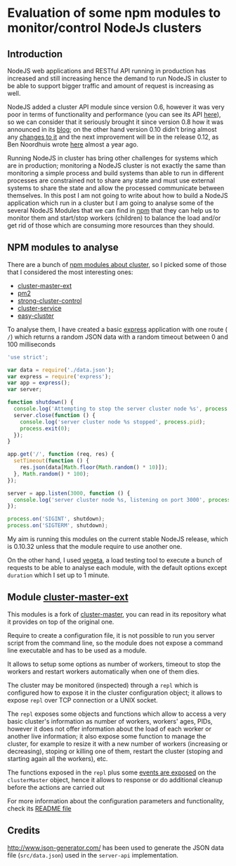 Evaluation of some npm modules to monitor/control NodeJs clusters
==========

## Introduction

NodeJS web applications and RESTful API running in production has increased and still increasing hence the demand to run NodeJS in cluster to be able to support bigger traffic and amount of request is increasing as well.

NodeJS added a cluster API module since version 0.6, however it was very poor in terms of functionality and performance (you can see its API [here](http://nodejs.org/dist/v0.6.0/docs/api/cluster.html)), so we can consider that it seriously brought it since version 0.8 how it was announced in its [blog](http://blog.nodejs.org/2012/06/25/node-v0-8-0/); on the other hand version 0.10 didn't bring almost any [changes to it](http://blog.nodejs.org/2013/03/11/node-v0-10-0-stable/) and the next improvement will be in the release 0.12, as Ben Noordhuis wrote [here](http://strongloop.com/strongblog/whats-new-in-node-js-v0-12-cluster-round-robin-load-balancing/) almost a year ago.

Running NodeJS in cluster has bring other challenges for systems which are in production; monitoring a NodeJS cluster is not exactly the same than monitoring a simple process and build systems than able to run in different processes are constrained not to share any state and must use external systems to share the state and allow the processed communicate between themselves. In this post I am not going to write about how to build a NodeJS application which run in a cluster but I am going to analyse some of the several NodeJS Modules that we can find in [npm](https://www.npmjs.org/) that they can help us to monitor them and start/stop workers (children) to balance the load and/or get rid of those which are consuming more resources than they should.

## NPM modules to analyse

There are a bunch of [npm modules about cluster](https://www.npmjs.org/search?q=cluster), so I picked some of those that I considered the most interesting ones:
* [cluster-master-ext](https://github.com/jeffbski/cluster-master)
* [pm2](https://github.com/Unitech/PM2)
* [strong-cluster-control](https://github.com/strongloop/strong-cluster-control)
* [cluster-service](https://github.com/godaddy/node-cluster-service)
* [easy-cluster](https://github.com/jsdevel/node-easy-cluster)

To analyse them, I have created a basic [express](http://expressjs.com/) application with one route ( `/`) which returns a random JSON data with a random timeout between 0 and 100 milliseconds
```js
'use strict';

var data = require('./data.json');
var express = require('express');
var app = express();
var server;

function shutdown() {
  console.log('Attempting to stop the server cluster node %s', process.pid);
  server.close(function () {
    console.log('server cluster node %s stopped', process.pid);
    process.exit(0);
  });
}

app.get('/', function (req, res) {
  setTimeout(function () {
    res.json(data[Math.floor(Math.random() * 10)]);
  }, Math.random() * 100);
});

server = app.listen(3000, function () {
  console.log('server cluster node %s, listening on port 3000', process.pid);
});

process.on('SIGINT', shutdown);
process.on('SIGTERM', shutdown);
```

My aim is running this modules on the current stable NodeJS release, which is 0.10.32 unless that the module require to use another one.

On the other hand, I used [vegeta](https://github.com/tsenart/vegeta), a load testing tool to execute a bunch of requests to be able to analyse each module, with the default options except `duration` which I set up to 1 minute.


## Module  [cluster-master-ext](https://github.com/jeffbski/cluster-master)

This modules is a fork of [cluster-master](https://github.com/isaacs/cluster-master), you can read in its repository what it provides on top of the original one.

Require to create a configuration file, it is not possible to run you server script from the command line, so the module does not expose a command line executable and has to be used as a module.

It allows to setup some options as number of workers, timeout to stop the workers and restart workers automatically when one of them dies.

The cluster may be monitored (inspected) through a `repl` which is configured how to expose it in the cluster configuration object; it allows to expose `repl` over TCP connection or a UNIX socket.

The `repl` exposes some objects and functions which allow to access a very basic cluster's information as number of workers, workers' ages, PIDs, however it does not offer information about the load of each worker or another live information; it also expose some function to manage the cluster, for example to resize it with a new number of workers (increasing or decreasing), stoping or killing one of them, restart the cluster (stoping and starting again all the workers), etc.

The functions exposed in the `repl` plus some [events are exposed](https://github.com/jeffbski/cluster-master#events) on the `clusterMaster` object, hence it allows to response or do additional cleanup before the actions are carried out

For more information about the configuration parameters and functionality, check its [README file](https://github.com/jeffbski/cluster-master/blob/master/README.md)

## Credits
http://www.json-generator.com/ has been used to generate the JSON data file (`src/data.json`) used in the `server-api` implementation.